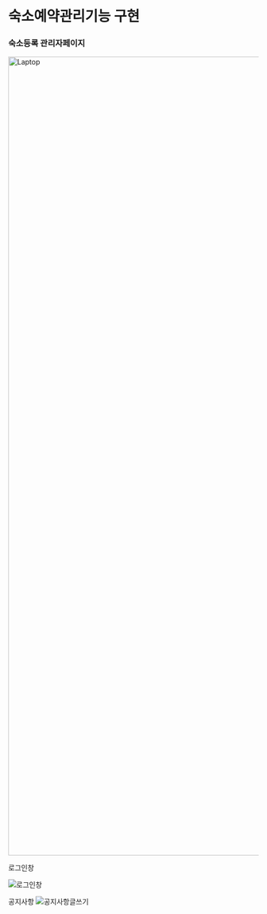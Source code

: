 # 숙소예약관리기능 구현

### 숙소등록 관리자페이지


<img width="1604" alt="Laptop" src="https://github.com/user-attachments/assets/572fd12a-2ba4-4d10-a84f-ef05483a8176" alt="숙소리스트">

로그인창

![로그인창](https://github.com/user-attachments/assets/302b8ec7-edf3-4956-95c5-f314d1bef6a5)

공지사항 
![공지사항글쓰기](https://github.com/user-attachments/assets/d7696908-55e4-49e1-bded-507c409804ac)



